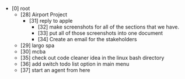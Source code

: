* [0] root
  * [28] Airport Project
    * [31] reply to apple
      * [32] make screenshots for all of the sections that we have.
      * [33] put all of those screenshots into one document
      * [34] Create an email for the stakeholders
  * [29] largo spa
  * [30] mcba
  * [35] check out code cleaner idea in the linux bash directory
  * [36] add switch todo list option in main menu
  * [37] start an agent from here